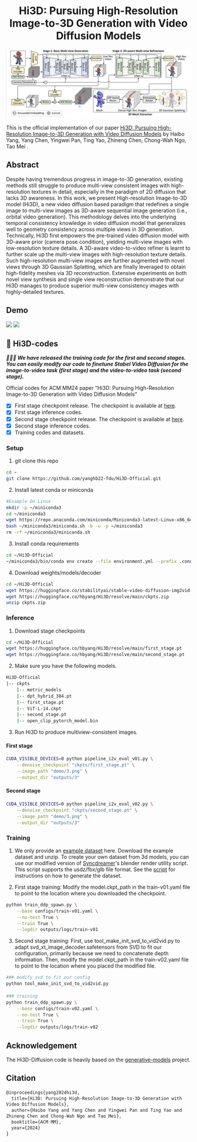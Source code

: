 <div align="center">

<!-- TITLE -->
# Hi3D: Pursuing High-Resolution Image-to-3D Generation with Video Diffusion Models

![VADER](asserts/pipeline.png)

</div>

This is the official implementation of our paper [Hi3D: Pursuing High-Resolution Image-to-3D Generation with Video Diffusion Models](https://arxiv.org/abs/2409.07452) by 
Haibo Yang, Yang Chen, Yingwei Pan, Ting Yao, Zhineng Chen, Chong-Wah Ngo, Tao Mei .

<!-- DESCRIPTION -->
## Abstract
Despite having tremendous progress in image-to-3D generation, existing methods still struggle to produce multi-view consistent images with high-resolution textures in detail, especially in the paradigm of 2D diffusion that lacks 3D awareness. In this work, we present High-resolution Image-to-3D model (Hi3D), a new video diffusion based paradigm that redefines a single image to multi-view images as 3D-aware sequential image generation (i.e., orbital video generation). This methodology delves into the underlying temporal consistency knowledge in video diffusion model that generalizes well to geometry consistency across multiple views in 3D generation. Technically, Hi3D first empowers the pre-trained video diffusion model with 3D-aware prior (camera pose condition), yielding multi-view images with low-resolution texture details. A 3D-aware video-to-video refiner is learnt to further scale up the multi-view images with high-resolution texture details. Such high-resolution multi-view images are further augmented with novel views through 3D Gaussian Splatting, which are finally leveraged to obtain high-fidelity meshes via 3D reconstruction. Extensive experiments on both novel view synthesis and single view reconstruction demonstrate that our Hi3D manages to produce superior multi-view consistency images with highly-detailed textures.

## Demo

<img src="asserts/demo01.gif" width="">
<img src="asserts/demo02.gif" width="">

## 🌟 Hi3D-codes

***🎉🎉🎉 We have released the training code for the first and second stages. You can easily modify our code to finetune Stabel Video Diffusion for the image-to-video task (first stage) and the video-to-video task (second stage).***

Official codes for ACM MM24 paper "Hi3D: Pursuing High-Resolution Image-to-3D Generation with Video Diffusion Models"
- [x] First stage checkpoint release. The checkpoint is available at [here](https://drive.google.com/file/d/1z506Fdst31rCOSq5c3COydN-j4KxRdif/view?usp=sharing).
- [x] First stage inference codes.
- [x] Second stage checkpoint release. The checkpoint is available at [here](https://huggingface.co/hbyang/Hi3D/blob/main/second_stage.pt).
- [x] Second stage inference codes.
- [x] Training codes and datasets.

### Setup
1. git clone this repo
```bash
cd ~
git clone https://github.com/yanghb22-fdu/Hi3D-Official.git
```

2. Install latest conda or miniconda
```bash
#Example On Linux
mkdir -p ~/miniconda3
cd ~/miniconda3	
wget https://repo.anaconda.com/miniconda/Miniconda3-latest-Linux-x86_64.sh -O ~/miniconda3/miniconda.sh
bash ~/miniconda3/miniconda.sh -b -u -p ~/miniconda3
rm -rf ~/miniconda3/miniconda.sh
```

3. Install conda requirements
```bash
cd ~/Hi3D-Official
~/miniconda3/bin/conda env create --file environment.yml --prefix .conda -y -q
```

4. Download weights/models/decoder
```bash
cd ~/Hi3D-Official
wget https://huggingface.co/stabilityai/stable-video-diffusion-img2vid-xt/resolve/main/svd_xt_image_decoder.safetensors
wget https://huggingface.co/hbyang/Hi3D/resolve/main/ckpts.zip
unzip ckpts.zip
```

### Inference
1. Download stage checkpoints
```bash
cd ~/Hi3D-Official
wget https://huggingface.co/hbyang/Hi3D/resolve/main/first_stage.pt
wget https://huggingface.co/hbyang/Hi3D/resolve/main/second_stage.pt
```

2. Make sure you have the following models.
```bash
Hi3D-Official
|-- ckpts
    |-- metric_models
    |-- dpt_hybrid_384.pt
    |-- first_stage.pt
    |-- ViT-L-14.ckpt
    |-- second_stage.pt
    |-- open_clip_pytorch_model.bin
```
3. Run Hi3D to produce multiview-consistent images.
#### First stage
```bash
CUDA_VISIBLE_DEVICES=0 python pipeline_i2v_eval_v01.py \
    --denoise_checkpoint "ckpts/first_stage.pt" \
    --image_path "demo/3.png" \
    --output_dir "outputs/3"
```
#### Second stage
```bash
CUDA_VISIBLE_DEVICES=0 python pipeline_i2v_eval_v02.py \
    --denoise_checkpoint "ckpts/second_stage.pt" \
    --image_path "demo/3.png" \
    --output_dir "outputs/3"
```

### Training
1. We only provide an [example dataset](https://huggingface.co/hbyang/Hi3D/blob/main/datas.zip) here. Download the example dataset and unzip. To create your own dataset from 3d models, you can use our modified version of [Syncdreamer](https://github.com/liuyuan-pal/SyncDreamer)'s blender render utility script. This script supports the usdz/fbx/glb file format. See the [script](/blender_script.py) for instructions on how to generate the dataset.

2. First stage training: Modify the model.ckpt_path in the train-v01.yaml file to point to the location where you downloaded the checkpoint.
```bash
python train_ddp_spawn.py \
    --base configs/train-v01.yaml \
    --no-test True \
    --train True \
    --logdir outputs/logs/train-v01
```
3. Second stage training: First, use tool_make_init_svd_to_vid2vid.py to adapt svd_xt_image_decoder.safetensors from SVD to fit our configuration, primarily because we need to concatenate depth information. Then, modify the model.ckpt_path in the train-v02.yaml file to point to the location where you placed the modified file.
```bash
### modify svd to fit our config
python tool_make_init_svd_to_vid2vid.py

### training
python train_ddp_spawn.py \
    --base configs/train-v02.yaml \
    --no-test True \
    --train True \
    --logdir outputs/logs/train-v02
```
## Acknowledgement

The Hi3D-Diffusion code is heavily based on the [generative-models](https://github.com/Stability-AI/generative-models) project.

## Citation
```
@inproceedings{yang2024hi3d,
  title={Hi3D: Pursuing High-Resolution Image-to-3D Generation with Video Diffusion Models},
  author={Haibo Yang and Yang Chen and Yingwei Pan and Ting Yao and Zhineng Chen and Chong-Wah Ngo and Tao Mei},
  booktitle={ACM MM},
  year={2024}
}
```
